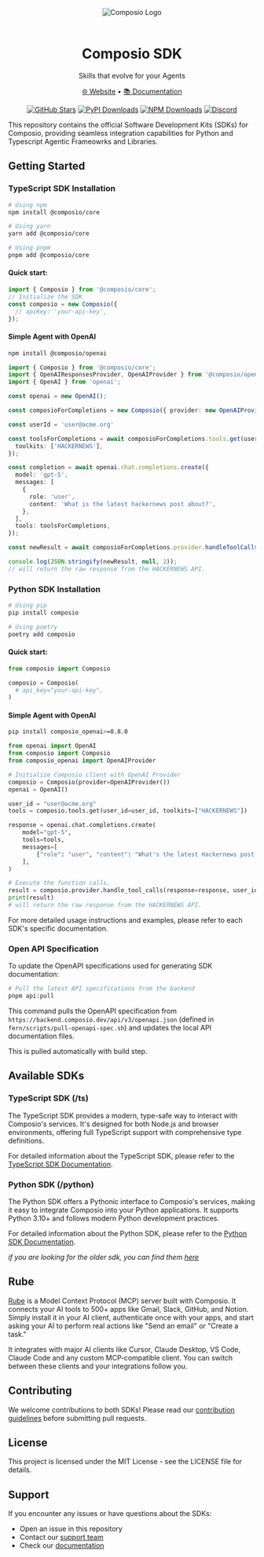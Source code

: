 
<div align="center">

<img src="https://raw.githubusercontent.com/ComposioHQ/composio/next/public/cover.png" alt="Composio Logo" width="auto" height="auto" style="margin-bottom: 20px;"/>


# Composio SDK

Skills that evolve for your Agents

[🌐 Website](https://composio.dev) • [📚 Documentation](https://docs.composio.dev)

[![GitHub Stars](https://img.shields.io/github/stars/ComposioHQ/composio?style=social)](https://github.com/ComposioHQ/composio/stargazers)
[![PyPI Downloads](https://img.shields.io/pypi/dm/composio?label=PyPI%20Downloads)](https://pypi.org/project/composio/)
[![NPM Downloads](https://img.shields.io/npm/dt/@composio/core?label=NPM%20Downloads)](https://www.npmjs.com/package/@composio/core)
[![Discord](https://img.shields.io/badge/Discord-join-5865F2?logo=discord&logoColor=white)](https://discord.gg/composio)
</div>

This repository contains the official Software Development Kits (SDKs) for Composio, providing seamless integration capabilities for Python and Typescript Agentic Frameowrks and Libraries.

## Getting Started

### TypeScript SDK Installation

```bash
# Using npm
npm install @composio/core

# Using yarn
yarn add @composio/core

# Using pnpm
pnpm add @composio/core
```

#### Quick start:

```typescript
import { Composio } from '@composio/core';
// Initialize the SDK
const composio = new Composio({
  // apiKey: 'your-api-key',
});
```

#### Simple Agent with OpenAI

```bash
npm install @composio/openai
```

```typescript
import { Composio } from '@composio/core';
import { OpenAIResponsesProvider, OpenAIProvider } from '@composio/openai';
import { OpenAI } from 'openai';

const openai = new OpenAI();

const composioForCompletions = new Composio({ provider: new OpenAIProvider() });

const userId = 'user@acme.org'

const toolsForCompletions = await composioForCompletions.tools.get(userId, {
  toolkits: ['HACKERNEWS'],
});

const completion = await openai.chat.completions.create({
  model: 'gpt-5',
  messages: [
    {
      role: 'user',
      content: 'What is the latest hackernews post about?',
    },
  ],
  tools: toolsForCompletions,
});

const newResult = await composioForCompletions.provider.handleToolCalls(userId, completion);

console.log(JSON.stringify(newResult, null, 2));
// will return the raw response from the HACKERNEWS API.
```

### Python SDK Installation

```bash
# Using pip
pip install composio

# Using poetry
poetry add composio
```

#### Quick start:

```python
from composio import Composio

composio = Composio(
  # api_key="your-api-key",
)
```

#### Simple Agent with OpenAI

```bash
pip install composio_openai>=0.8.0
```

```python
from openai import OpenAI
from composio import Composio
from composio_openai import OpenAIProvider

# Initialize Composio client with OpenAI Provider
composio = Composio(provider=OpenAIProvider())
openai = OpenAI()

user_id = "user@acme.org"
tools = composio.tools.get(user_id=user_id, toolkits=["HACKERNEWS"])

response = openai.chat.completions.create(
    model="gpt-5",
    tools=tools,
    messages=[
        {"role": "user", "content": "What's the latest Hackernews post about?"},
    ],
)

# Execute the function calls.
result = composio.provider.handle_tool_calls(response=response, user_id=user_id)
print(result)
# will return the raw response from the HACKERNEWS API.
```

For more detailed usage instructions and examples, please refer to each SDK's specific documentation.

### Open API Specification

To update the OpenAPI specifications used for generating SDK documentation:

```bash
# Pull the latest API specifications from the backend
pnpm api:pull
```

This command pulls the OpenAPI specification from `https://backend.composio.dev/api/v3/openapi.json` (defined in `fern/scripts/pull-openapi-spec.sh`) and updates the local API documentation files.

This is pulled automatically with build step.

## Available SDKs

### TypeScript SDK (/ts)

The TypeScript SDK provides a modern, type-safe way to interact with Composio's services. It's designed for both Node.js and browser environments, offering full TypeScript support with comprehensive type definitions.

For detailed information about the TypeScript SDK, please refer to the [TypeScript SDK Documentation](/ts/README.md).

### Python SDK (/python)

The Python SDK offers a Pythonic interface to Composio's services, making it easy to integrate Composio into your Python applications. It supports Python 3.10+ and follows modern Python development practices.

For detailed information about the Python SDK, please refer to the [Python SDK Documentation](/python/README.md).

_if you are looking for the older sdk, you can find them [here](https://github.com/ComposioHQ/composio/tree/master)_

## Rube

[Rube](https://rube.app) is a Model Context Protocol (MCP) server built with Composio. It connects your AI tools to 500+ apps like Gmail, Slack, GitHub, and Notion. Simply install it in your AI client, authenticate once with your apps, and start asking your AI to perform real actions like "Send an email" or "Create a task." 

It integrates with major AI clients like Cursor, Claude Desktop, VS Code, Claude Code and any custom MCP‑compatible client. You can switch between these clients and your integrations follow you.


## Contributing

We welcome contributions to both SDKs! Please read our [contribution guidelines](https://github.com/ComposioHQ/composio/blob/next/CONTRIBUTING.md) before submitting pull requests.

## License

This project is licensed under the MIT License - see the LICENSE file for details.

## Support

If you encounter any issues or have questions about the SDKs:

- Open an issue in this repository
- Contact our [support team](mailto:support@composio.dev)
- Check our [documentation](https://docs.composio.dev/)

